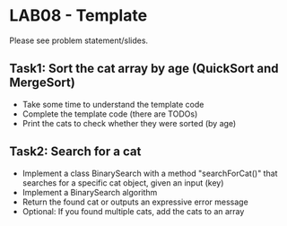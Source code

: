 # LAB08 - Template

Please see problem statement/slides.

## Task1: Sort the cat array by age (QuickSort and MergeSort)
- Take some time to understand the template code
- Complete the template code (there are TODOs)
- Print the cats to check whether they were sorted (by age)

## Task2: Search for a cat
- Implement a class BinarySearch with a method "searchForCat()" that searches for a specific cat object, given an input (key)
- Implement a BinarySearch algorithm
- Return the found cat or outputs an expressive error message
- Optional: If you found multiple cats, add the cats to an array
